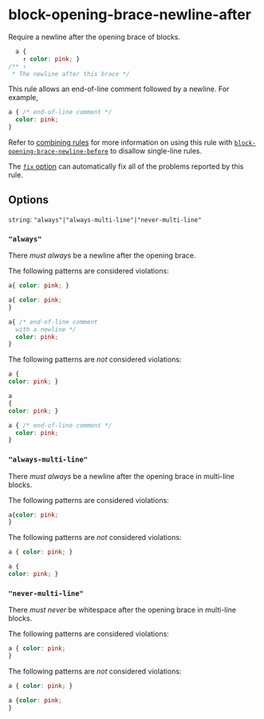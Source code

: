 # block-opening-brace-newline-after

Require a newline after the opening brace of blocks.

<!-- prettier-ignore -->
```css
  a {
    ↑ color: pink; }
/** ↑
 * The newline after this brace */
```

This rule allows an end-of-line comment followed by a newline. For example,

<!-- prettier-ignore -->
```css
a { /* end-of-line comment */
  color: pink;
}
```

Refer to [combining rules](../../../docs/user-guide/rules/combine.md) for more information on using this rule with [`block-opening-brace-newline-before`](../block-opening-brace-newline-before/README.md) to disallow single-line rules.

The [`fix` option](../../../docs/user-guide/usage/options.md#fix) can automatically fix all of the problems reported by this rule.

## Options

`string`: `"always"|"always-multi-line"|"never-multi-line"`

### `"always"`

There _must always_ be a newline after the opening brace.

The following patterns are considered violations:

<!-- prettier-ignore -->
```css
a{ color: pink; }
```

<!-- prettier-ignore -->
```css
a{ color: pink;
}
```

<!-- prettier-ignore -->
```css
a{ /* end-of-line comment
  with a newline */
  color: pink;
}
```

The following patterns are _not_ considered violations:

<!-- prettier-ignore -->
```css
a {
color: pink; }
```

<!-- prettier-ignore -->
```css
a
{
color: pink; }
```

<!-- prettier-ignore -->
```css
a { /* end-of-line comment */
  color: pink;
}
```

### `"always-multi-line"`

There _must always_ be a newline after the opening brace in multi-line blocks.

The following patterns are considered violations:

<!-- prettier-ignore -->
```css
a{color: pink;
}
```

The following patterns are _not_ considered violations:

<!-- prettier-ignore -->
```css
a { color: pink; }
```

<!-- prettier-ignore -->
```css
a {
color: pink; }
```

### `"never-multi-line"`

There _must never_ be whitespace after the opening brace in multi-line blocks.

The following patterns are considered violations:

<!-- prettier-ignore -->
```css
a { color: pink;
}
```

The following patterns are _not_ considered violations:

<!-- prettier-ignore -->
```css
a { color: pink; }
```

<!-- prettier-ignore -->
```css
a {color: pink;
}
```
